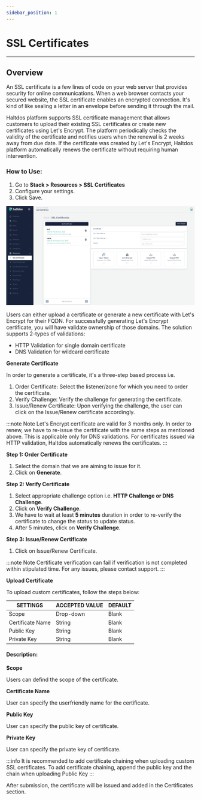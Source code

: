 ```yaml
---
sidebar_position: 1
---
```


# SSL Certificates

---

## Overview

An SSL certificate is a few lines of code on your web server that provides security for online communications. When a web browser contacts your secured website, the SSL certificate enables an encrypted connection. It's kind of like sealing a letter in an envelope before sending it through the mail.

Haltdos platform supports SSL certificate management that allows customers to upload their existing SSL certificates or create new certificates using Let's Encrypt. The platform periodically checks the validity of the certificate and notifies users when the renewal is 2 weeks away from due date. If the certificate was created by Let's Encrypt, Haltdos platform automatically renews the certificate without requiring human intervention. 


### How to Use:

1. Go to **Stack > Resources > SSL Certificates**
2. Configure your settings. 
3. Click Save. 


![ssl_certificates](/img/platform/v7/docs/ssl_certi_newui.png)

Users can either upload a certificate or generate a new certificate with Let's Encrypt for their FQDN. For successfully generating Let's Encrypt certificate, you will have validate ownership of those domains. The solution supports 2-types of validations:

- HTTP Validation for single domain certificate
- DNS Validation for wildcard certificate

**Generate Certificate**

In order to generate a certificate, it's a three-step based process i.e.

1. Order Certificate: Select the listener/zone for which you need to order the certificate.
2. Verify Challenge: Verify the challenge for generating the certificate.
3. Issue/Renew Certificate: Upon verifying the challenge, the user can click on the Issue/Renew certificate accordingly.

:::note Note
Let's Encrypt certificate are valid for 3 months only. In order to renew, we have to re-issue the certificate with the same steps as mentioned above. This is applicable only for DNS validations. For certificates issued via HTTP validation, Haltdos automatically renews the certificates.
:::

**Step 1: Order Certificate**

1. Select the domain that we are aiming to issue for it.
2. Click on **Generate**.

**Step 2: Verify Certificate**
1. Select appropriate challenge option i.e. **HTTP Challenge or DNS Challenge**.
2. Click on **Verify Challenge**.
3. We have to wait at least **5 minutes** duration in order to re-verify the certificate to change the status to update status.  
4. After 5 minutes, click on **Verify Challenge**.

**Step 3: Issue/Renew Certificate**
1. Click on Issue/Renew Certificate.

:::note Note
Certificate verification can fail if verification is not completed within stipulated time.  For any issues, please contact support. 
:::

**Upload  Certificate**

To upload custom certificates, follow the steps below:

| SETTINGS         | ACCEPTED VALUE | DEFAULT |
|------------------|----------------|---------|
| Scope            | Drop-down      | Blank   |
| Certificate Name | String         | Blank   |
| Public Key       | String         | Blank   |
| Private Key      | String         | Blank   |

#### Description:

**Scope**

Users can defind the scope of the certificate.

**Certificate Name**

User can specify the userfriendly name for the certificate.

**Public Key**

User can specify the public key of certificate.

**Private Key**

User can specify the private key of certificate.

:::info
It is recommended to add certificate chaining when uploading custom SSL certificates. To add certificate chaining, append the public key and the chain when uploading Public Key
:::

After submission,  the certificate will be issued and added in the Certificates section.
